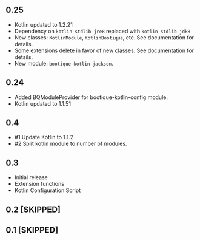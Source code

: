 ## 0.25

* Kotlin updated to 1.2.21
* Dependency on `kotlin-stdlib-jre8` replaced with `kotlin-stdlib-jdk8`
* New classes: `KotlinModule`, `KotlinBootique`, etc. See documentation for details.
* Some extensions delete in favor of new classes. See documentation for details.
* New module: `bootique-kotlin-jackson`.

## 0.24

* Added BQModuleProvider for bootique-kotlin-config module.
* Kotlin updated to 1.1.51 

## 0.4

* #1 Update Kotlin to 1.1.2 
* #2 Split kotlin module to number of modules. 

## 0.3

* Initial release
* Extension functions
* Kotlin Configuration Script

## 0.2 [SKIPPED]
## 0.1 [SKIPPED]
